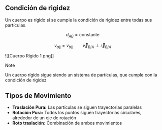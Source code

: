 ## Condición de rigidez

Un cuerpo es rígido si se cumple la condición de rigidez entre todas sus partículas.

$$
d_{AB} = \text{constante}
$$

$$
v_{a\|} = v_{b\|} \qquad \vec v_{B/A} \perp \vec r_{B/A}
$$

![[Cuerpo Rígido 1.png]]

> [!note]
> Un cuerpo rígido sigue siendo un sistema de partículas, que cumple con la condición de rigidez

## Tipos de Movimiento

- **Traslación Pura:** Las partículas se siguen trayectorias paralelas
- **Rotación Pura:** Todos los puntos siguen trayectorias circulares, alrededor de un eje de rotación
- **Roto traslación:** Combinación de ambos movimientos
